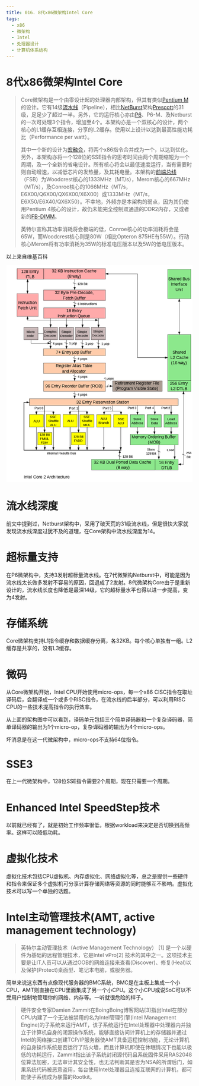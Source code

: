 ```yaml
---
title: 016. 8代x86微架构Intel Core
tags:
  - x86
  - 微架构
  - Intel
  - 处理器设计
  - 计算机体系结构
---
```

# 8代x86微架构Intel Core

> Core微架构是一个由零设计起的处理器内部架构，但其有类似[Pentium M](https://zh.wikipedia.org/wiki/Pentium_M)的设计。它有14级[流水线](https://zh.wikipedia.org/wiki/流水线)（Pipeline），相比[NetBurst](https://zh.wikipedia.org/wiki/NetBurst)架构[Prescott](https://zh.wikipedia.org/wiki/奔腾4#Prescott)的31级，足足少了超过一半。另外，它的运行核心亦由[P6](https://zh.wikipedia.org/wiki/Intel_P6)、P6-M、及Netburst的一次可处理3个指令，增加至4个。本架构亦是一个双核心的设计，两个核心的L1缓存互相连接，分享的L2缓存。使用以上设计以达到最高性能功耗比（Performance per watt）。
>
> 其中一个新的设计为[宏融合](https://zh.wikipedia.org/wiki/宏融合)，将两个x86指令合并成为一个，以达到优化。另外，本架构亦将一个128位的SSE指令的思考时间由两个周期缩短为一个周期，及一个全新的省电设计。所有核心将会以最低速度运行，当有需要时则自动增速，以减低芯片的发热量，及其耗电量。本架构的[前端总线](https://zh.wikipedia.org/wiki/前端总线)（FSB）为Woodcrest核心的1333MHz（MT/s），Merom核心的667MHz（MT/s），及Conroe核心的1066MHz（MT/s，E6X00/Q6X00/QX6X00/X6X00）或1333MHz（MT/s，E6X50/E6X40/QX6X50）。不幸地，外频亦是本架构的弱点，因为其仍使用Pentium 4核心的设计，故仍未能完全控制双通道的DDR2内存，又或者新的[FB-DIMM](https://zh.wikipedia.org/wiki/FB-DIMM)。
>
> 英特尔宣称其功率消耗将会极端的低，Conroe核心的功率消耗将会是65W，而Woodcrest核心则是80W（相比Opteron 875HE有55W）。行动核心Merom将有功率消耗为35W的标准电压版本以及5W的低电压版本。

以上来自维基百科

![](/assets/1024px-Intel_Core2_arch.svg.png)

# 流水线深度

前文中提到过，Netburst架构中，采用了破天荒的31级流水线，但是很快大家就发现流水线深度过犹不及的道理，在Core架构中流水线深度为14。

# 超标量支持

在P6微架构中，支持3发射超标量流水线。在7代微架构Netburst中，可能是因为流水线太长做多发射不容易的原因，回退成了2发射。8代微架构Core由于是重新设计的，流水线长度也降低是最深14级，它的超标量水平也得以进一步提高，变为4发射。

# 存储系统

Core微架构支持L1指令缓存和数据缓存分离，各32KB。每个核心单独有一组。L2缓存是共享的，没有L3缓存。

# 微码

从Core微架构开始，Intel CPU开始使用micro-ops，每一个x86 CISC指令在取址译码后，会翻译成一个或多个RISC指令，在流水线的后半部分，可以利用RISC CPU的一些技术提高指令的执行效率。

从上面的架构图中可以看到，译码单元包括三个简单译码器和一个复杂译码器，简单译码器的输出为1个micro-op，复杂译码器的输出为4个micro-ops。

坏消息是在这一代微架构中，micro-ops不支持64位指令。

# SSE3

在上一代微架构中，128位SSE指令需要2个周期，现在只需要一个周期。

# Enhanced Intel SpeedStep技术

以前就已经有了，就是初始工作频率很低，根据workload来决定是否切换到高频率。这样可以降低功耗。

# 虚拟化技术

虚拟化技术包括CPU虚拟机、内存虚拟化、网络虚拟化等，总之是提供一些硬件和指令来保证多个虚拟机可分享计算存储网络等资源的同时能够互不影响。虚拟化技术可以写一个单独的话题。

# Intel主动管理技术\(AMT, active management technology\)

> 英特尔主动管理技术（Active Management Technology） \[1\] 是一个以硬件为基础的远程管理技术，它是Intel vPro\[2\] 技术的其中之一。这项技术主要是让IT人员可以从通过OOB的网络连接来查看\(Discover\)、修复\(Heal\)以及保护\(Protect\)桌面型、笔记本电脑，或服务器。

简单来说这东西有点像现代服务器的BMC系统，BMC是在主板上集成一个小CPU，AMT则直接在CPU里面集成了另一个小CPU。这个小CPU或说SoC可以不受用户控制地管理你的网络、内存等。一听就很危险的样子。

> 硬件安全专家Damien Zammit在BoingBoing博客网站\[3\]指出Intel在部分CPU内建了一个无法被禁用的名为Intel管理引擎\(Intel Management Engine\)的子系统来运行AMT，该子系统运行在Intel处理器中处理器内并独立于计算机自身的闭源操作系统，能够直接访问计算机上的存储器并通过Intel的网络接口创建TCP/IP服务器使AMT具备运程控制功能，无论计算机的自身操作系统是否运行了防火墙，而且计算机即使在休眠情况下也能以极低的功耗运行，Zammit指出该子系统封闭源代码且系统固件采用RAS2048位算法加密，无法审计其安全性，也无法判断其是否为NSA的所谓后门，如果系统代码被恶意盗用，每台使用Intel处理器且连接互联网的计算机，都可能使子系统成为暴露的Rootkit。



